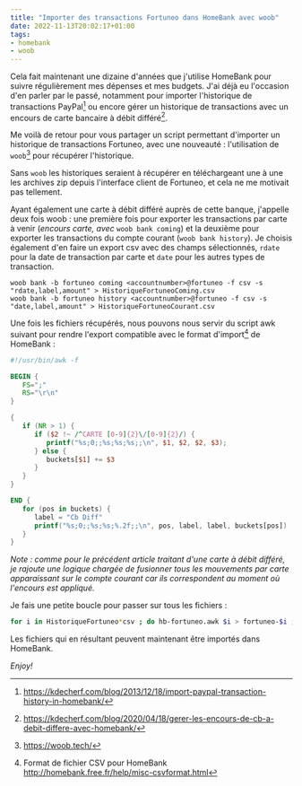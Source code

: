 ```yaml
---
title: "Importer des transactions Fortuneo dans HomeBank avec woob"
date: 2022-11-13T20:02:17+01:00
tags:
- homebank
- woob
---
```


Cela fait maintenant une dizaine d'années que j'utilise HomeBank pour suivre
régulièrement mes dépenses et mes budgets. J'ai déjà eu l'occasion d'en parler
par le passé, notamment pour importer l'historique de transactions PayPal[^1]
ou encore gérer un historique de transactions avec un encours de carte bancaire
à débit différé[^2].

Me voilà de retour pour vous partager un script permettant d'importer un
historique de transactions Fortuneo, avec une nouveauté : l'utilisation de `woob`[^3]
pour récupérer l'historique.

Sans `woob` les historiques seraient à récupérer en téléchargeant une à une les
archives zip depuis l'interface client de Fortuneo, et cela ne me motivait pas
tellement.

Ayant également une carte à débit différé auprès de cette banque, j'appelle
deux fois woob : une première fois pour exporter les transactions par carte à
venir (_encours carte, avec_ `woob bank coming`) et la deuxième pour exporter
les transactions du compte courant (`woob bank history`). Je choisis également
d'en faire un export csv avec des champs sélectionnés, `rdate` pour la date de
transaction par carte et `date` pour les autres types de transaction.

```
woob bank -b fortuneo coming <accountnumber>@fortuneo -f csv -s "rdate,label,amount" > HistoriqueFortuneoComing.csv
woob bank -b fortuneo history <accountnumber>@fortuneo -f csv -s "date,label,amount" > HistoriqueFortuneoCourant.csv
```

Une fois les fichiers récupérés, nous pouvons nous servir du script awk suivant
pour rendre l'export compatible avec le format d'import[^4] de HomeBank :

``` awk
#!/usr/bin/awk -f

BEGIN {
   FS=";"
   RS="\r\n"
}

{
   if (NR > 1) {
      if ($2 !~ /^CARTE [0-9]{2}\/[0-9]{2}/) {
         printf("%s;0;;%s;%s;%s;;\n", $1, $2, $2, $3);
      } else {
         buckets[$1] += $3
      }
   }
}

END {
   for (pos in buckets) {
      label = "Cb Diff"
      printf("%s;0;;%s;%s;%.2f;;\n", pos, label, label, buckets[pos])
   }
}
```

_Note : comme pour le précédent article traitant d'une carte à débit différé,
je rajoute une logique chargée de fusionner tous les mouvements par carte
apparaissant sur le compte courant car ils correspondent au moment où l'encours
est appliqué._

Je fais une petite boucle pour passer sur tous les fichiers :

``` bash
for i in HistoriqueFortuneo*csv ; do hb-fortuneo.awk $i > fortuneo-$i ; done
```

Les fichiers qui en résultant peuvent maintenant être importés dans HomeBank.

_Enjoy!_

[^1]: https://kdecherf.com/blog/2013/12/18/import-paypal-transaction-history-in-homebank/
[^2]: https://kdecherf.com/blog/2020/04/18/gerer-les-encours-de-cb-a-debit-differe-avec-homebank/
[^3]: https://woob.tech/
[^4]: Format de fichier CSV pour HomeBank http://homebank.free.fr/help/misc-csvformat.html

